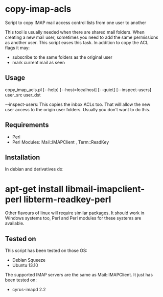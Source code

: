 copy-imap-acls
==============

Script to copy IMAP mail access control lists from one user to another

This tool is usually needed when there are shared mail folders. When creating a new mail user, sometimes you need to add the same permissions as another user. This script eases this task. In addition to copy the ACL flags it may:

- subscribe to the same folders as the original user
- mark current mail as seen

Usage
-----

copy\_imap\_acls.pl [--help] [--host=localhost] [--quiet] [--inspect-users] user\_src user\_dst

  --inspect-users: This copies the inbox ACLs too. That will allow the new user access to the origin user folders. Usually you don't want to do this. 
  
Requirements
------------

- Perl
- Perl Modules: Mail::IMAPClient , Term::ReadKey

Installation
------------

In debian and derivatives do:

 # apt-get install libmail-imapclient-perl libterm-readkey-perl
 
Other flavours of linux will require similar packages. It should work in Windows systems too, Perl and Perl modules for these systems are available.

Tested on
---------

This script has been tested on those OS:

- Debian Squeeze
- Ubuntu 13.10

The supported IMAP servers are the same as Mail::IMAPClient. It just has been tested on:

- cyrus-imapd 2.2
